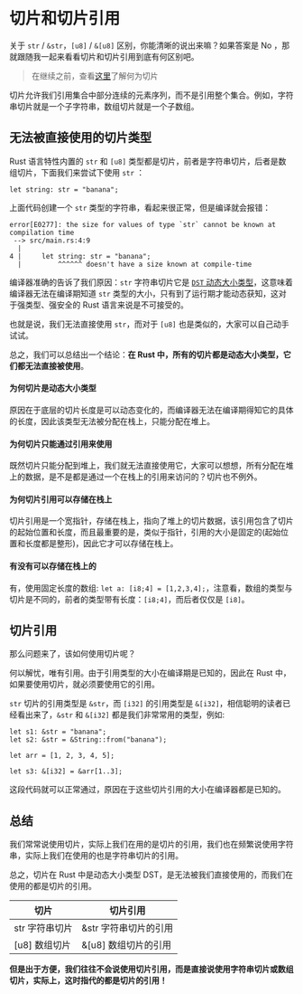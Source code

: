 # 切片和切片引用

关于 `str` / `&str`，`[u8]` / `&[u8]` 区别，你能清晰的说出来嘛？如果答案是 No ，那就跟随我一起来看看切片和切片引用到底有何区别吧。

> 在继续之前，查看[这里](https://course.rs/basic/compound-type/string-slice.html#切片slice)了解何为切片

切片允许我们引用集合中部分连续的元素序列，而不是引用整个集合。例如，字符串切片就是一个子字符串，数组切片就是一个子数组。

## 无法被直接使用的切片类型

Rust 语言特性内置的 `str` 和 `[u8]` 类型都是切片，前者是字符串切片，后者是数组切片，下面我们来尝试下使用 `str` ：

```rust,ignore,mdbook-runnable
let string: str = "banana";
```

上面代码创建一个 `str` 类型的字符串，看起来很正常，但是编译就会报错：

```shell
error[E0277]: the size for values of type `str` cannot be known at compilation time
 --> src/main.rs:4:9
  |
4 |     let string: str = "banana";
  |         ^^^^^^ doesn't have a size known at compile-time
```

编译器准确的告诉了我们原因：`str` 字符串切片它是 [`DST` 动态大小类型](https://course.rs/advance/into-types/sized.html#动态大小类型-dst)，这意味着编译器无法在编译期知道 `str` 类型的大小，只有到了运行期才能动态获知，这对于强类型、强安全的 Rust 语言来说是不可接受的。

也就是说，我们无法直接使用 `str`，而对于 `[u8]` 也是类似的，大家可以自己动手试试。

总之，我们可以总结出一个结论：**在 Rust 中，所有的切片都是动态大小类型，它们都无法直接被使用**。

#### 为何切片是动态大小类型

原因在于底层的切片长度是可以动态变化的，而编译器无法在编译期得知它的具体的长度，因此该类型无法被分配在栈上，只能分配在堆上。

#### 为何切片只能通过引用来使用

既然切片只能分配到堆上，我们就无法直接使用它，大家可以想想，所有分配在堆上的数据，是不是都是通过一个在栈上的引用来访问的？切片也不例外。

#### 为何切片引用可以存储在栈上

切片引用是一个宽指针，存储在栈上，指向了堆上的切片数据，该引用包含了切片的起始位置和长度，而且最重要的是，类似于指针，引用的大小是固定的(起始位置和长度都是整形)，因此它才可以存储在栈上。

#### 有没有可以存储在栈上的

有，使用固定长度的数组: `let a: [i8;4] = [1,2,3,4];`，注意看，数组的类型与切片是不同的，前者的类型带有长度：`[i8;4]`，而后者仅仅是 `[i8]`。

## 切片引用

那么问题来了，该如何使用切片呢？

何以解忧，唯有引用。由于引用类型的大小在编译期是已知的，因此在 Rust 中，如果要使用切片，就必须要使用它的引用。

`str` 切片的引用类型是 `&str`，而 `[i32]` 的引用类型是 `&[i32]`，相信聪明的读者已经看出来了，`&str` 和 `&[i32]` 都是我们非常常用的类型，例如:

```rust,ignore,mdbook-runnable
let s1: &str = "banana";
let s2: &str = &String::from("banana");

let arr = [1, 2, 3, 4, 5];

let s3: &[i32] = &arr[1..3];
```

这段代码就可以正常通过，原因在于这些切片引用的大小在编译器都是已知的。

## 总结

我们常常说使用切片，实际上我们在用的是切片的引用，我们也在频繁说使用字符串，实际上我们在使用的也是字符串切片的引用。

总之，切片在 Rust 中是动态大小类型 DST，是无法被我们直接使用的，而我们在使用的都是切片的引用。

| 切片           | 切片引用              |
| -------------- | --------------------- |
| str 字符串切片 | &str 字符串切片的引用 |
| [u8] 数组切片  | &[u8] 数组切片的引用  |

**但是出于方便，我们往往不会说使用切片引用，而是直接说使用字符串切片或数组切片，实际上，这时指代的都是切片的引用！**
